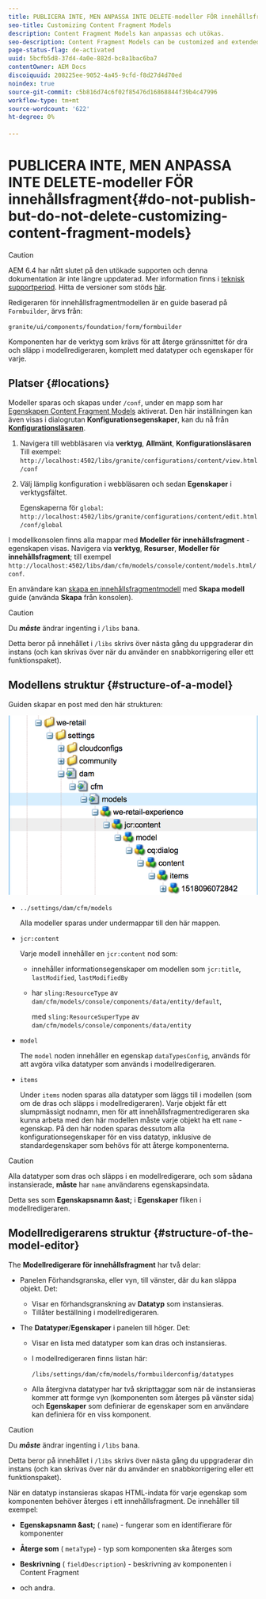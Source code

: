 ```yaml
---
title: PUBLICERA INTE, MEN ANPASSA INTE DELETE-modeller FÖR innehållsfragment
seo-title: Customizing Content Fragment Models
description: Content Fragment Models kan anpassas och utökas.
seo-description: Content Fragment Models can be customized and extended.
page-status-flag: de-activated
uuid: 5bcfb5d8-37d4-4a0e-882d-bc8a1bac6ba7
contentOwner: AEM Docs
discoiquuid: 208225ee-9052-4a45-9cfd-f8d27d4d70ed
noindex: true
source-git-commit: c5b816d74c6f02f85476d16868844f39b4c47996
workflow-type: tm+mt
source-wordcount: '622'
ht-degree: 0%

---
```



# PUBLICERA INTE, MEN ANPASSA INTE DELETE-modeller FÖR innehållsfragment{#do-not-publish-but-do-not-delete-customizing-content-fragment-models}

>[!CAUTION]
>
>AEM 6.4 har nått slutet på den utökade supporten och denna dokumentation är inte längre uppdaterad. Mer information finns i [teknisk supportperiod](https://helpx.adobe.com/support/programs/eol-matrix.html). Hitta de versioner som stöds [här](https://experienceleague.adobe.com/docs/).

Redigeraren för innehållsfragmentmodellen är en guide baserad på `Formbuilder`, ärvs från:

`granite/ui/components/foundation/form/formbuilder`

Komponenten har de verktyg som krävs för att återge gränssnittet för dra och släpp i modellredigeraren, komplett med datatyper och egenskaper för varje.

## Platser {#locations}

Modeller sparas och skapas under `/conf`, under en mapp som har [Egenskapen Content Fragment Models](/help/assets/content-fragments-models.md#enable-content-fragment-models) aktiverat. Den här inställningen kan även visas i dialogrutan **Konfigurationsegenskaper**, kan du nå från **[Konfigurationsläsaren](/help/sites-administering/configurations.md)**.

1. Navigera till webbläsaren via **verktyg**, **Allmänt**, **Konfigurationsläsaren**
Till exempel: 
`http://localhost:4502/libs/granite/configurations/content/view.html/conf`

1. Välj lämplig konfiguration i webbläsaren och sedan **Egenskaper** i verktygsfältet.

   Egenskaperna för `global`: `http://localhost:4502/libs/granite/configurations/content/edit.html/conf/global`

I modellkonsolen finns alla mappar med **Modeller för innehållsfragment** -egenskapen visas. Navigera via **verktyg**, **Resurser**, **Modeller för innehållsfragment**; till exempel `http://localhost:4502/libs/dam/cfm/models/console/content/models.html/conf`.

En användare kan [skapa en innehållsfragmentmodell](/help/assets/content-fragments-models.md#creating-a-content-fragment-model) med **Skapa modell** guide (använda **Skapa** från konsolen).

>[!CAUTION]
>
>Du ***måste*** ändrar ingenting i `/libs` bana.
>
>Detta beror på innehållet i `/libs` skrivs över nästa gång du uppgraderar din instans (och kan skrivas över när du använder en snabbkorrigering eller ett funktionspaket).

## Modellens struktur {#structure-of-a-model}

Guiden skapar en post med den här strukturen:

![cf-54](assets/cf-54.png)

* `../settings/dam/cfm/models`

   Alla modeller sparas under undermappar till den här mappen.

* `jcr:content`

   Varje modell innehåller en `jcr:content` nod som:

   * innehåller informationsegenskaper om modellen som `jcr:title`, `lastModified`, `lastModifiedBy`
   * har `sling:ResourceType` av `dam/cfm/models/console/components/data/entity/default`,

      med `sling:ResourceSuperType` av `dam/cfm/models/console/components/data/entity`

* `model`

   The `model` noden innehåller en egenskap `dataTypesConfig`, används för att avgöra vilka datatyper som används i modellredigeraren.

* `items`

   Under `items` noden sparas alla datatyper som läggs till i modellen (som om de dras och släpps i modellredigeraren). Varje objekt får ett slumpmässigt nodnamn, men för att innehållsfragmentredigeraren ska kunna arbeta med den här modellen måste varje objekt ha ett `name` -egenskap. På den här noden sparas dessutom alla konfigurationsegenskaper för en viss datatyp, inklusive de standardegenskaper som behövs för att återge komponenterna.

>[!CAUTION]
>
>Alla datatyper som dras och släpps i en modellredigerare, och som sådana instansierade, **måste** har `name` användarens egenskapsindata.
>
>Detta ses som **Egenskapsnamn &amp;ast;** i **Egenskaper** fliken i modellredigeraren.

## Modellredigerarens struktur {#structure-of-the-model-editor}

The **Modellredigerare för innehållsfragment** har två delar:

* Panelen Förhandsgranska, eller vyn, till vänster, där du kan släppa objekt. Det:

   * Visar en förhandsgranskning av **Datatyp** som instansieras.
   * Tillåter beställning i modellredigeraren.

* The **Datatyper**/**Egenskaper** i panelen till höger. Det:

   * Visar en lista med datatyper som kan dras och instansieras.
   * I modellredigeraren finns listan här:

      `/libs/settings/dam/cfm/models/formbuilderconfig/datatypes`

      <!-- Please uncomment when file is used
      This node contains all the data types currently supported in the model editor. For more information on how to configure the data types, see [Customizing Data Types for Content Fragment Models](/help/sites-developing/customizing-content-fragment-model-data-types.md).
      -->

   * Alla återgivna datatyper har två skripttaggar som när de instansieras kommer att formge vyn (komponenten som återges på vänster sida) och **Egenskaper** som definierar de egenskaper som en användare kan definiera för en viss komponent.

>[!CAUTION]
>
>Du ***måste*** ändrar ingenting i `/libs` bana.
>
>Detta beror på innehållet i `/libs` skrivs över nästa gång du uppgraderar din instans (och kan skrivas över när du använder en snabbkorrigering eller ett funktionspaket).

<!-- Please uncomment when files are used
The properties on the right side define a form that is submitted directly into JCR under `/conf`; see the path in the example [Structure of a Model](/help/sites-developing/customizing-content-fragment-models.md#structure-of-a-model).
-->

När en datatyp instansieras skapas HTML-indata för varje egenskap som komponenten behöver återges i ett innehållsfragment. De innehåller till exempel:

* **Egenskapsnamn &amp;ast;** ( `name`) - fungerar som en identifierare för komponenter

* **Återge som** ( `metaType`) - typ som komponenten ska återges som

* **Beskrivning** ( `fieldDescription`) - beskrivning av komponenten i Content Fragment

* och andra.

